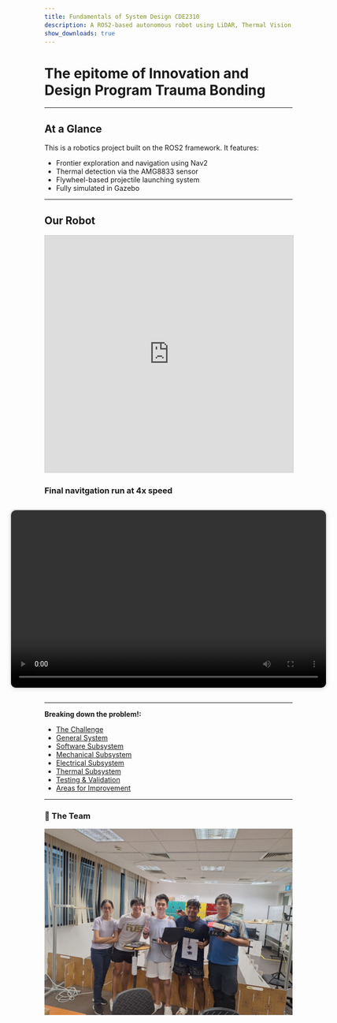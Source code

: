 ```yaml
---
title: Fundamentals of System Design CDE2310
description: A ROS2-based autonomous robot using LiDAR, Thermal Vision, and Flywheel Launcher.
show_downloads: true
---
```


# The epitome of Innovation and Design Program Trauma Bonding

---

## At a Glance

This is a robotics project built on the ROS2 framework. It features:

- Frontier exploration and navigation using Nav2
- Thermal detection via the AMG8833 sensor
- Flywheel-based projectile launching system
- Fully simulated in Gazebo

---

## Our Robot

<div style="text-align:center;">
  <iframe 
      width="100%" 
      height="480" 
      style="border:1px solid #cccccc;" 
      src="https://3dviewer.net/embed.html#model=https://raw.githubusercontent.com/Hong-yiii/CDE2310_System_Design/main/CAD/turtlebot%20with%20launcher.STL$camera=93.42291,-333.17682,179.88174,93.73459,187.34505,-94.63919,0.00000,1.00000,0.00000,45.00000$projectionmode=perspective$envsettings=fishermans_bastion,off$backgroundcolor=255,255,255,255$defaultcolor=200,200,200$defaultlinecolor=100,100,100$edgesettings=off,0,0,0,1">
  </iframe>
</div>

### Final navitgation run at 4x speed
<div style="display: flex; justify-content: center; margin: 2em 0;">
  <video width="640" height="360" controls style="border: 2px solid #ddd; border-radius: 12px; box-shadow: 0 2px 8px rgba(0,0,0,0.1);">
    <source src="assets/images/Final_run.mp4" type="video/mp4">
    Your browser does not support the video tag.
  </video>
</div>

---


**Breaking down the problem!:**

- [The Challenge](challenge.md)
- [General System](general-system.md)
- [Software Subsystem](software.md)
- [Mechanical Subsystem](mechanical.md)
- [Electrical Subsystem](electrical.md)
- [Thermal Subsystem](thermal.md)
- [Testing & Validation](testing.md)
- [Areas for Improvement](improvements.md)



---

### 👥 The Team

![Our Team](assets/images/teampic.jpeg)


